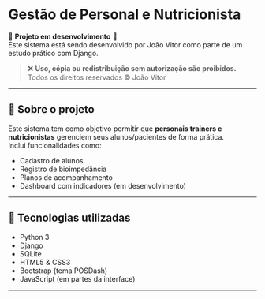 # Gestão de Personal e Nutricionista

🚧 **Projeto em desenvolvimento** 🚧  
Este sistema está sendo desenvolvido por João Vitor como parte de um estudo prático com Django.

> ❌ **Uso, cópia ou redistribuição sem autorização são proibidos.**  
> Todos os direitos reservados © João Vitor

---

## 📌 Sobre o projeto

Este sistema tem como objetivo permitir que **personais trainers e nutricionistas** gerenciem seus alunos/pacientes de forma prática.  
Inclui funcionalidades como:

- Cadastro de alunos
- Registro de bioimpedância
- Planos de acompanhamento
- Dashboard com indicadores (em desenvolvimento)

---

## 🚀 Tecnologias utilizadas

- Python 3
- Django
- SQLite
- HTML5 & CSS3
- Bootstrap (tema POSDash)
- JavaScript (em partes da interface)

---




